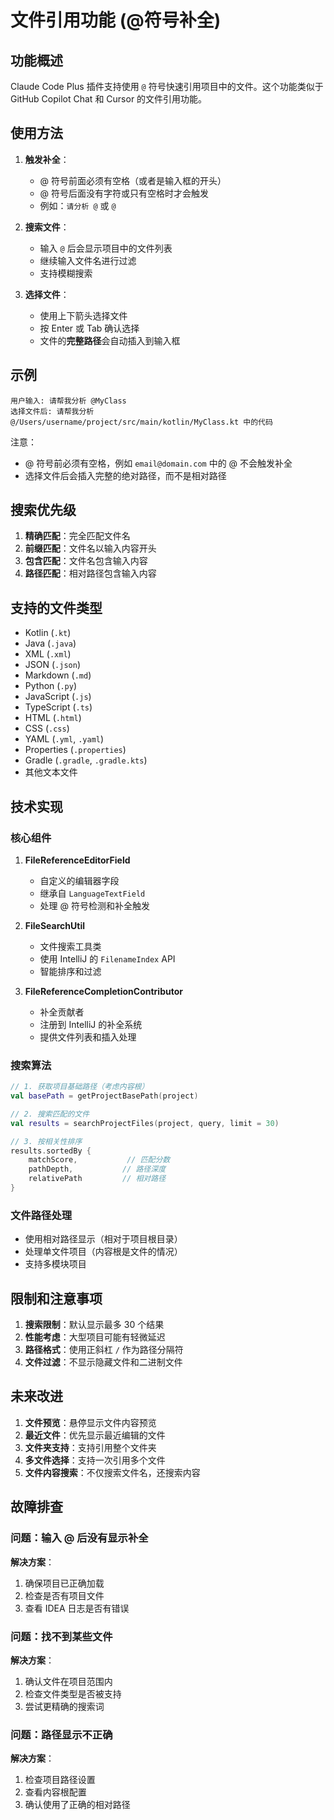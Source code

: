 # 文件引用功能 (@符号补全)

## 功能概述

Claude Code Plus 插件支持使用 `@` 符号快速引用项目中的文件。这个功能类似于 GitHub Copilot Chat 和 Cursor 的文件引用功能。

## 使用方法

1. **触发补全**：
   - @ 符号前面必须有空格（或者是输入框的开头）
   - @ 符号后面没有字符或只有空格时才会触发
   - 例如：`请分析 @` 或 `@ `

2. **搜索文件**：
   - 输入 `@` 后会显示项目中的文件列表
   - 继续输入文件名进行过滤
   - 支持模糊搜索

3. **选择文件**：
   - 使用上下箭头选择文件
   - 按 Enter 或 Tab 确认选择
   - 文件的**完整路径**会自动插入到输入框

## 示例

```
用户输入: 请帮我分析 @MyClass
选择文件后: 请帮我分析 @/Users/username/project/src/main/kotlin/MyClass.kt 中的代码
```

注意：
- @ 符号前必须有空格，例如 `email@domain.com` 中的 @ 不会触发补全
- 选择文件后会插入完整的绝对路径，而不是相对路径

## 搜索优先级

1. **精确匹配**：完全匹配文件名
2. **前缀匹配**：文件名以输入内容开头
3. **包含匹配**：文件名包含输入内容
4. **路径匹配**：相对路径包含输入内容

## 支持的文件类型

- Kotlin (`.kt`)
- Java (`.java`)
- XML (`.xml`)
- JSON (`.json`)
- Markdown (`.md`)
- Python (`.py`)
- JavaScript (`.js`)
- TypeScript (`.ts`)
- HTML (`.html`)
- CSS (`.css`)
- YAML (`.yml`, `.yaml`)
- Properties (`.properties`)
- Gradle (`.gradle`, `.gradle.kts`)
- 其他文本文件

## 技术实现

### 核心组件

1. **FileReferenceEditorField**
   - 自定义的编辑器字段
   - 继承自 `LanguageTextField`
   - 处理 @ 符号检测和补全触发

2. **FileSearchUtil**
   - 文件搜索工具类
   - 使用 IntelliJ 的 `FilenameIndex` API
   - 智能排序和过滤

3. **FileReferenceCompletionContributor**
   - 补全贡献者
   - 注册到 IntelliJ 的补全系统
   - 提供文件列表和插入处理

### 搜索算法

```kotlin
// 1. 获取项目基础路径（考虑内容根）
val basePath = getProjectBasePath(project)

// 2. 搜索匹配的文件
val results = searchProjectFiles(project, query, limit = 30)

// 3. 按相关性排序
results.sortedBy { 
    matchScore,           // 匹配分数
    pathDepth,           // 路径深度
    relativePath         // 相对路径
}
```

### 文件路径处理

- 使用相对路径显示（相对于项目根目录）
- 处理单文件项目（内容根是文件的情况）
- 支持多模块项目

## 限制和注意事项

1. **搜索限制**：默认显示最多 30 个结果
2. **性能考虑**：大型项目可能有轻微延迟
3. **路径格式**：使用正斜杠 `/` 作为路径分隔符
4. **文件过滤**：不显示隐藏文件和二进制文件

## 未来改进

1. **文件预览**：悬停显示文件内容预览
2. **最近文件**：优先显示最近编辑的文件
3. **文件夹支持**：支持引用整个文件夹
4. **多文件选择**：支持一次引用多个文件
5. **文件内容搜索**：不仅搜索文件名，还搜索内容

## 故障排查

### 问题：输入 @ 后没有显示补全

**解决方案**：
1. 确保项目已正确加载
2. 检查是否有项目文件
3. 查看 IDEA 日志是否有错误

### 问题：找不到某些文件

**解决方案**：
1. 确认文件在项目范围内
2. 检查文件类型是否被支持
3. 尝试更精确的搜索词

### 问题：路径显示不正确

**解决方案**：
1. 检查项目路径设置
2. 查看内容根配置
3. 确认使用了正确的相对路径